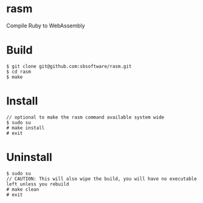 # rasm
Compile Ruby to WebAssembly

# Build
    $ git clone git@github.com:sbsoftware/rasm.git
    $ cd rasm
    $ make

# Install
    // optional to make the rasm command available system wide
    $ sudo su
    # make install
    # exit

# Uninstall
    $ sudo su
    // CAUTION: This will also wipe the build, you will have no executable left unless you rebuild
    # make clean
    # exit
